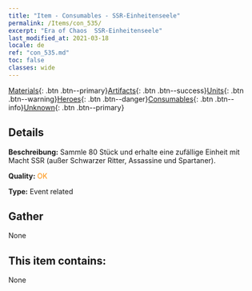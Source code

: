 ```yaml
---
title: "Item - Consumables - SSR-Einheitenseele"
permalink: /Items/con_535/
excerpt: "Era of Chaos  SSR-Einheitenseele"
last_modified_at: 2021-03-18
locale: de
ref: "con_535.md"
toc: false
classes: wide
---
```

 [Materials](/de/Items/){: .btn .btn--primary}[Artifacts](/de/Items/Artifacts/){: .btn .btn--success}[Units](/de/Items/Units/){: .btn .btn--warning}[Heroes](/de/Items/Heroes/){: .btn .btn--danger}[Consumables](/de/Items/Consumables/){: .btn .btn--info}[Unknown](/de/Items/Unknown/){: .btn .btn--primary}

## Details
 **Beschreibung:** Sammle 80 Stück und erhalte eine zufällige Einheit mit Macht SSR (außer Schwarzer Ritter, Assassine und Spartaner).

 **Quality:** <span style="color: #FF8C00">OK</span>

 **Type:** Event related

## Gather

  None

## This item contains:

  None

